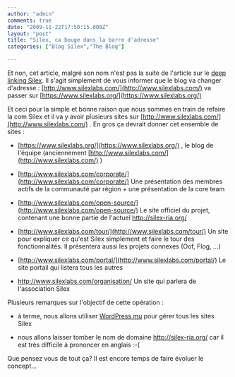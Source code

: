 ```yaml
---
author: "admin"
comments: true
date: "2009-11-22T17:50:15.000Z"
layout: "post"
title: "Silex, ca bouge dans la barre d'adresse"
categories: ["Blog Silex","The Blog"]

---
```

Et non, cet article, malgré son nom n'est pas la suite de l'article sur le [deep linking Silex](https://www.silexlabs.org/2009/10/le-nouveau-deep-linking-silex/). Il s'agit simplement de vous informer que le blog va changer d'adresse : [http://www.silexlabs.com/](http://www.silexlabs.com/) va passer sur [https://www.silexlabs.org/](https://www.silexlabs.org/)

Et ceci pour la simple et bonne raison que nous sommes en train de refaire la com Silex et il va y avoir plusieurs sites sur [http://www.silexlabs.com/](http://www.silexlabs.com/) . En gros ça devrait donner cet ensemble de sites :[
](http://www.silexlabs.com/)




  * [https://www.silexlabs.org/](https://www.silexlabs.org/) , le blog de l'équipe (anciennement [http://www.silexlabs.com/](http://www.silexlabs.com/) )


  * [http://www.silexlabs.com/corporate/](http://www.silexlabs.com/corporate/) Une présentation des membres actifs de la communauté par région + une présentation de la core team


  * [http://www.silexlabs.com/open-source/](http://www.silexlabs.com/open-source/) Le site officiel du projet, contenant une bonne partie de l'actuel http://silex-ria.org/


  * [http://www.silexlabs.com/tour/](http://www.silexlabs.com/tour/) Un site pour expliquer ce qu'est Silex simplement et faire le tour des fonctionnalités. Il présentera aussi les projets connexes (Oof, Flog, ...)


  * [http://www.silexlabs.com/portal/](http://www.silexlabs.com/portal/) Le site portail qui listera tous les autres


  * http://www.silexlabs.com/organisation/ Un site qui parlera de l'association Silex


Plusieurs remarques sur l'objectif de cette opération :


  * à terme, nous allons utiliser [WordPress mu](http://mu.wordpress.org/) pour gérer tous les sites Silex


  * nous allons laisser tomber le nom de domaine http://silex-ria.org/ car il est très difficile à prononcer en anglais :-(


Que pensez vous de tout ça? Il est encore temps de faire évoluer le concept...


